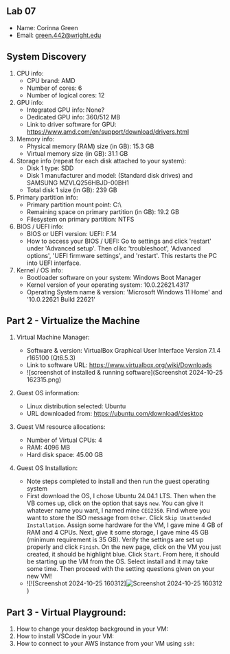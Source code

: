 ## Lab 07

- Name: Corinna Green
- Email: green.442@wright.edu

## System Discovery

1. CPU info:
    - CPU brand: AMD
    - Number of cores: 6
    - Number of logical cores: 12
2. GPU info:
    - Integrated GPU info: None?
    - Dedicated GPU info: 360/512 MB
    - Link to driver software for GPU: https://www.amd.com/en/support/download/drivers.html
3. Memory info:
    - Physical memory (RAM) size (in GB): 15.3 GB
    - Virtual memory size (in GB): 31.1 GB
4. Storage info (repeat for each disk attached to your system): 
    - Disk 1 type: SDD
    - Disk 1 manufacturer and model: (Standard disk drives) and  SAMSUNG MZVLQ256HBJD-00BH1
    - Total disk 1 size (in GB): 239 GB
5. Primary partition info:
    - Primary partition mount point: C:\
    - Remaining space on primary partition (in GB): 19.2 GB
    - Filesystem on primary partition: NTFS
6. BIOS / UEFI info: 
    - BIOS or UEFI version: UEFI: F.14
    - How to access your BIOS / UEFI: Go to settings and click 'restart' under 'Advanced setup'. Then clikc 'troubleshoot', 'Advanced options', 'UEFI firmware settings', and 'restart'. This restarts the PC into UEFI interface.
7. Kernel / OS info:
    - Bootloader software on your system: Windows Boot Manager
    - Kernel version of your operating system: 10.0.22621.4317
    - Operating System name & version: 'Microsoft Windows 11 Home' and '10.0.22621 Build 22621'

## Part 2 - Virtualize the Machine

1. Virtual Machine Manager:
    - Software & version: VirtualBox Graphical User Interface Version 7.1.4 r165100 (Qt6.5.3)
    - Link to software URL: https://www.virtualbox.org/wiki/Downloads
    - ![screenshot of installed & running software](Screenshot 2024-10-25 162315.png)

2. Guest OS information: 
    - Linux distribution selected: Ubuntu
    - URL downloaded from: https://ubuntu.com/download/desktop

3. Guest VM resource allocations:
    - Number of Virtual CPUs: 4
    - RAM: 4096 MB
    - Hard disk space: 45.00 GB

4. Guest OS Installation:
    - Note steps completed to install and then run the guest operating system
    - First download the OS, I chose Ubuntu 24.04.1 LTS. Then when the VB comes up, click on the option that says `new`. You can give it whatever name you want, I named mine `CEG2350`. Find where you want to store the ISO message from `Other`. Click `Skip Unattended Installation`. Assign some hardware for the VM, I gave mine 4 GB of RAM and 4 CPUs. Next, give it some storage, I gave mine 45 GB (minimum requirement is 35 GB). Verify the settings are set up properly and click `Finish`. On the new page, click on the VM you just created, it should be highlight blue. Click `Start`. From here, it should be starting up the VM from the OS. Select install and it may take some time. Then proceed with the setting questions given on your new VM!
    - ![![Screenshot 2024-10-25 160312]![Screenshot 2024-10-25 160312](https://github.com/user-attachments/assets/813aac66-8e38-436b-9d58-2a69df8952d2)
)

## Part 3 - Virtual Playground:

1. How to change your desktop background in your VM:
2. How to install VSCode in your VM:
3. How to connect to your AWS instance from your VM using `ssh`:
